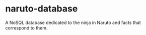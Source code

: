 # naruto-database
A NoSQL database dedicated to the ninja in Naruto and facts that correspond to them. 
